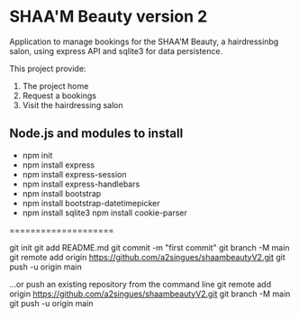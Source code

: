 SHAA'M Beauty version 2
=======================

Application to manage bookings for the SHAA'M Beauty, a hairdressinbg salon,
using express API and sqlite3 for data persistence.

This project provide:
1) The project home
2) Request a bookings
3) Visit the hairdressing salon

Node.js and modules to install
------------------------------
- npm init
- npm install express
- npm install  express-session
- npm install express-handlebars
- npm install bootstrap
- npm install bootstrap-datetimepicker
- npm install sqlite3
npm install cookie-parser

====================

git init
git add README.md
git commit -m "first commit"
git branch -M main
git remote add origin https://github.com/a2singues/shaambeautyV2.git
git push -u origin main

…or push an existing repository from the command line
git remote add origin https://github.com/a2singues/shaambeautyV2.git
git branch -M main
git push -u origin main

